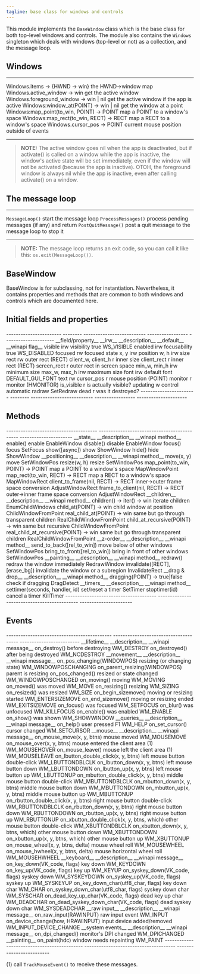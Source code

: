 ```yaml
---
tagline: base class for windows and controls
---
```


This module implements the `BaseWindow` class which is the base class
for both top-level windows and controls. The module also contains the
`Windows` singleton which deals with windows (top-level or not)
as a collection, and the message loop.

## Windows

-------------------------------------------- -----------------------------------------------
Windows.items -> {HWND -> win}					the HWND->window map
Windows.active_window -> win						get the active window
Windows.foreground_window -> win | nil			get the active window if the app is active
Windows:window_at(POINT) -> win | nil			get the window at a point
Windows:map_point(to_win, POINT) -> POINT		map a POINT to a window's space
Windows:map_rect(to_win, RECT) -> RECT			map a RECT to a window's space
Windows.cursor_pos -> POINT						current mouse position outside of events
-------------------------------------------- -----------------------------------------------

> __NOTE:__ The active window goes nil when the app is deactivated,
but if activate() is called on a window while the app is inactive,
the window's active state will be set immediately, even if the window
will not be activated (because the app is inactive). OTOH, the foreground
window is always nil while the app is inactive, even after calling
activate() on a window.

## The message loop

----------------------- ------------------------------------------------------
`MessageLoop()`			start the message loop
`ProcessMessages()`		process pending messages (if any) and return
`PostQuitMessage()`		post a quit message to the message loop to stop it
----------------------- ------------------------------------------------------

> __NOTE:__ The message loop returns an exit code, so you can call it
like this: `os.exit(MessageLoop())`.

## BaseWindow

BaseWindow is for subclassing, not for instantiation. Nevertheless,
it contains properties and methods that are common to both windows
and controls which are documented here.

## Initial fields and properties

<div class=small>
----------------------- -------- -------------------------- ----------------- ---------------------
__field/property__		__irw__	__description__				__default__			__winapi flag__
visible						irw		visibility						true					WS_VISIBLE
enabled						irw		focusability					true					WS_DISABLED
focused						 rw		focused state
x, y							irw		position
w, h							irw		size
rect							 rw		outer rect (RECT)
client_w, client_h		 r			inner size
client_rect					 r			inner rect (RECT)
screen_rect					 r			outer rect in screen space
min_w, min_h				irw		minimum size
max_w, max_h				irw		maximum size
font							irw		default font					DEFAULT_GUI_FONT
text							 rw
cursor_pos					 r			mouse position (POINT)
monitor						 r			monitor (HMONITOR)
is_visible					 r			is actually visible?
updating						 w			control automatic radraw							SetRedraw
dead							 r			was it destroyed?
----------------------- -------- -------------------------- ----------------- ---------------------
</div>

## Methods

<div class=small>
-------------------------------------- -------------------------------------------- ----------------------
__state__										__description__										__winapi method__
enable()											enable													EnableWindow
disable()										disable													EnableWindow
focus()											focus														SetFocus
show([async])									show														ShowWindow
hide()											hide														ShowWindow
__positioning__								__description__										__winapi method__
move(x, y)										move														SetWindowPos
resize(w, h)									resize													SetWindowPos
map_point(to_win, POINT) -> POINT		map a POINT to a window's space					MapWindowPoint
map_rect(to_win, RECT) -> RECT			map a RECT to a window's space					MapWindowRect
client_to_frame(nil, RECT) -> RECT		inner->outer frame space conversion				AdjustWindowRect
frame_to_client(nil, RECT) -> RECT		outer->inner frame space conversion				AdjustWindowRect
__children__									__description__										__winapi method__
children() -> iter() -> win				iterate children										EnumChildWindows
child_at(POINT) -> win						child window at position							ChildWindowFromPoint
real_child_at(POINT) -> win 				same but go through transparent children		RealChildWindowFromPoint
child_at_recursive(POINT) -> win			same but recursive									ChildWindowFromPoint
real_child_at_recursive(POINT) -> win	same but go through transparent children		RealChildWindowFromPoint
__z-order__										__description__										__winapi method__
send_to_back([rel_to_win])					move below of other windows						SetWindowPos
bring_to_front([rel_to_win])				bring in front of other windows					SetWindowPos
__painting__									__description__										__winapi method__
redraw()											redraw the window immediately						RedrawWindow
invalidate([RECT], [erase_bg])			invalidate the window or a subregion			InvalidateRect
__drag & drop__								__description__										__winapi method__
dragging(POINT) -> true|false				check if dragging										DragDetect
__timers__										__description__										__winapi method__
settimer(seconds, handler, id)			set/reset a timer										SetTimer
stoptimer(id)									cancel a timer											KillTimer
-------------------------------------- -------------------------------------------- ----------------------
</div>

## Events

<div class=small>
-------------------------------------------- -------------------------------------- -------------------------
__lifetime__											__description__								__winapi message__
on_destroy()											before destroying								WM_DESTROY
on_destroyed()											after being destroyed						WM_NCDESTROY
__movement__											__description__								__winapi message__
on_pos_changing(WINDOWPOS)							resizing (or changing state)				WM_WINDOWPOSCHANGING
on_parent_resizing(WINDOWPOS)						parent is resizing
on_pos_changed()										resized or state changed					WM_WINDOWPOSCHANGED
on_moving()												moving 											WM_MOVING
on_moved()												was moved										WM_MOVE
on_resizing()											resizing											WM_SIZING
on_resized()											was resized										WM_SIZE
on_begin_sizemove()									moving or resizing started					WM_ENTERSIZEMOVE
on_end_sizemove()										moving or resizing ended					WM_EXITSIZEMOVE
on_focus()												was focused										WM_SETFOCUS
on_blur()												was unfocused									WM_KILLFOCUS
on_enable()												was enabled										WM_ENABLE
on_show()												was shown										WM_SHOWWINDOW
__queries__												__description__								__winapi message__
on_help()												user pressed F1								WM_HELP
on_set_cursor()										cursor changed									WM_SETCURSOR
__mouse__												__description__								__winapi message__
on_mouse_move(x, y, btns)							mouse moved										WM_MOUSEMOVE
on_mouse_over(x, y, btns)							mouse entered the client area (1) 		WM_MOUSEHOVER
on_mouse_leave()										mouse left the client area (1)			WM_MOUSELEAVE
on_lbutton_double_click(x, y, btns) 			left mouse button double-click			WM_LBUTTONDBLCLK
on_lbutton_down(x, y, btns)						left mouse button down						WM_LBUTTONDOWN
on_lbutton_up(x, y, btns)							left mouse button up							WM_LBUTTONUP
on_mbutton_double_click(x, y, btns)				middle mouse button double-click			WM_MBUTTONDBLCLK
on_mbutton_down(x, y, btns)						middle mouse button down					WM_MBUTTONDOWN
on_mbutton_up(x, y, btns)							middle mouse button up						WM_MBUTTONUP
on_rbutton_double_click(x, y, btns)				right mouse button double-click			WM_RBUTTONDBLCLK
on_rbutton_down(x, y, btns)						right mouse button down						WM_RBUTTONDOWN
on_rbutton_up(x, y, btns)							right mouse button up						WM_RBUTTONUP
on_xbutton_double_click(x, y, btns, which)	other mouse button double-click			WM_XBUTTONDBLCLK
on_xbutton_down(x, y, btns, which)				other mouse button down						WM_XBUTTONDOWN
on_xbutton_up(x, y, btns, which)					other mouse button up						WM_XBUTTONUP
on_mouse_wheel(x, y, btns, delta)				mouse wheel roll								WM_MOUSEWHEEL
on_mouse_hwheel(x, y, btns, delta)				mouse horizontal wheel roll				WM_MOUSEHWHEEL
__keyboard__											__description__								__winapi message__
on_key_down(VK_code, flags)						key down											WM_KEYDOWN
on_key_up(VK_code, flags)							key up											WM_KEYUP
on_syskey_down(VK_code, flags)					syskey down										WM_SYSKEYDOWN
on_syskey_up(VK_code, flags)						syskey up										WM_SYSKEYUP
on_key_down_char(utf8_char, flags)				key down	char									WM_CHAR
on_syskey_down_char(utf8_char, flags)			syskey down char								WM_SYSCHAR
on_dead_key_up_char(VK_code, flags)				dead key up char								WM_DEADCHAR
on_dead_syskey_down_char(VK_code, flags)		dead syskey down char						WM_SYSDEADCHAR
__raw input__											__description__								__winapi message__
on_raw_input(RAWINPUT)								raw input event								WM_INPUT
on_device_change(how, HRAWINPUT)					input device added/removed					WM_INPUT_DEVICE_CHANGE
__system events__										__description__								__winapi message__
on_dpi_changed()										monitor's DPI changed						WM_DPICHANGED
__painting__
on_paint(hdc)											window needs repainting						WM_PAINT
-------------------------------------------- -------------------------------------- -------------------------
</div>

(1) call `TrackMouseEvent()` to receive these messages.

